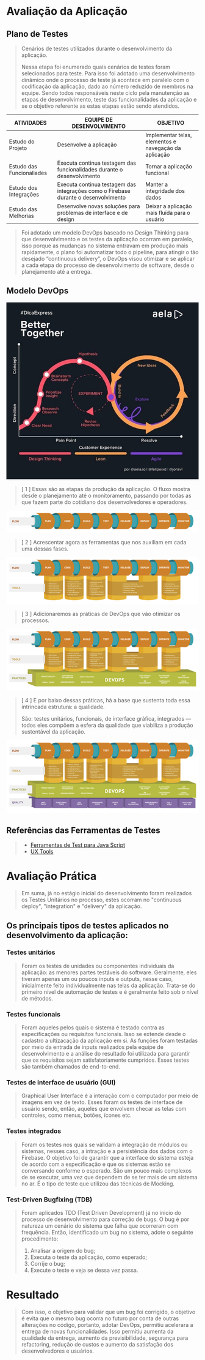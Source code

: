 # Avaliação da Aplicação

## Plano de Testes

> Cenários de testes utilizados durante o desenvolvimento da aplicação.
> 
> Nessa etapa foi enumerado quais cenários de testes foram selecionados para teste. 
> Para isso foi adotado uma desenvolvimento dinâmico onde o processo de teste já acontece em paralelo com o codificação da aplicação, 
> dado ao número reduzido de membros na equipe. Sendo todos responsáveis neste ciclo pela manutenção as etapas de desenvolvimento, teste 
> das funcionalidades da aplicação e se o objetivo referente as estas etapas estão sendo atendidos.
>
|ATIVIDADES  |EQUIPE DE DESENVOLVIMENTO                       |OBJETIVO  |
|------------|------------------------------------------------|----------|
|Estudo do Projeto|Desenvolve a aplicação|Implementar telas, elementos e navegação da aplicação|
|Estudo das Funcionaliades|Executa continua testagem das funcionalidades durante o desenvolvimento|Tornar a aplicação funcional|
|Estudo dos Integrações|Executa continua testagem das integrações como o Firebase durante o desenvolvimento|Manter a integridade dos dados|
|Estudo das Melhorias|Desenvolve novas soluções para problemas de interface e de design|Deixar a aplicação mais fluída para o usuário|

> Foi adotado um modelo DevOps baseado no Design Thinking para que desenvolvimento e os testes da aplicação ocorram em paralelo, isso porque 
> as mudanças no sistema entravam em produção mais rapidamente, o plano foi automatizar todo o pipeline, para atingir o tão desejado “continuous 
> delivery”, o DevOps visou otimizar e se aplicar a cada etapa do processo de desenvolvimento de software, desde o planejamento até a entrega.
> 
## Modelo DevOps
![image](https://github.com/ProfKleberSouza/projeto-pratico-brunosamuelfernandogleydiston/blob/e29c0c27721ffeb95f33aa5947914a14e145454d/docs/img/developer_model.png)
>
> [ 1 ] Essas são as etapas da produção da aplicação. O fluxo mostra desde o planejamento até o monitoramento, passando por todas as que 
> fazem parte do cotidiano dos desenvolvedores e operadores.
>
![image](https://github.com/ProfKleberSouza/projeto-pratico-brunosamuelfernandogleydiston/blob/db9be57cedf5777477cfc9b8f42e3733788bedaa/docs/img/1.png)
>
>[ 2 ] Acrescentar agora as ferramentas que nos auxiliam em cada uma dessas fases.
>
![image](https://github.com/ProfKleberSouza/projeto-pratico-brunosamuelfernandogleydiston/blob/11efb3765efc506a1779f3b6cdc69ee7c3021a0c/docs/img/2.png)
>
>[ 3 ] Adicionaremos as práticas de DevOps que vão otimizar os processos.
>
![image](https://github.com/ProfKleberSouza/projeto-pratico-brunosamuelfernandogleydiston/blob/a82573a4b58dfe4b8bf00ff8357c8cb4f0313a56/docs/img/3.png)
>
>[ 4 ] E por baixo dessas práticas, há a base que sustenta toda essa intrincada estrutura: a qualidade.
>
> São: testes unitários, funcionais, de interface gráfica, integrados — todos eles compõem a esfera da qualidade que viabiliza a produção 
> sustentável da aplicação. 
>
![image](https://github.com/ProfKleberSouza/projeto-pratico-brunosamuelfernandogleydiston/blob/b36559c5354d73901396c4efb3cf312753d8bf5a/docs/img/4.png)
## Referências das Ferramentas de Testes 
> - [Ferramentas de Test para Java Script](https://geekflare.com/javascript-unit-testing/)
> - [UX Tools](https://uxdesign.cc/ux-user-research-and-user-testing-tools-2d339d379dc7)

# Avaliação Prática

> Em suma, já no estágio inicial do desenvolvimento foram realizados os Testes Unitários no processo, estes ocorram no "continuous deploy", 
> "integration" e "delivery" da aplicação.
> 
## Os principais tipos de testes aplicados no desenvolvimento da aplicação:
### Testes unitários
> Foram os testes de unidades ou componentes individuais da aplicação: as menores partes testáveis do software. 
> Geralmente, eles tiveram apenas um ou poucos inputs e outputs, nesse caso, inicialmente feito individualmente nas telas da aplicação. Trata-se 
> do primeiro nível de automação de testes e é geralmente feito sob o nível de métodos.
### Testes funcionais
> Foram aqueles pelos quais o sistema é testado contra as especificações ou requisitos funcionais. Isso se extende desde o cadastro a ultizacação da
> aplicação em si. As funções foram testadas por meio da entrada de inputs realizados pela equipe de desenvolvimento e a análise do resultado foi 
> utilizada para garantir que os requisitos sejam satisfatoriamente cumpridos. Esses testes são também chamados de end-to-end. 
### Testes de interface de usuário (GUI)
> Graphical User Interface é a interação com o computador por meio de imagens em vez de texto. Esses foram os testes de interface de usuário sendo, 
> então, aqueles que envolvem checar as telas com controles, como menus, botões, ícones etc.
### Testes integrados
> Foram os testes nos quais se validam a integração de módulos ou sistemas, nesses caso, a intração e a persistência dos dados com o Firebase. 
> O objetivo foi de garantir que a interface do sistema esteja de acordo com a especificação e que os sistemas estão se conversando conforme o esperado. 
> São um pouco mais complexos de se executar, uma vez que dependem de se ter mais de um sistema no ar. É o tipo de teste que utilizou das técnicas 
> de Mocking.
### Test-Driven Bugfixing (TDB)
> Foram aplicados TDD (Test Driven Development) já no inicio do processo de desenvolvimento para correção de bugs. O bug é por natureza um cenário 
> do sistema que falha que ocorreram com frequência. Então, identificado um bug no sistema, adote o seguinte procedimento:
> 
> 1. Analisar a origem do bug;
> 2. Executa o teste da aplicação, como esperado;
> 3. Corrije o bug;
> 4. Execute o teste e veja se dessa vez passa.
# Resultado 
> Com isso, o objetivo para validar que um bug foi corrigido, o objetivo é evita que o mesmo bug ocorra no futuro por conta de outras alterações 
> no código, portanto, adotar DevOps, permitiu acelerara a entrega de novas funcionalidades. Isso permitiu aumenta da qualidade da entrega, aumento 
> da previsibilidade, segurança para refactoring, redução de custos e aumento da satisfação dos desenvolvedores e usuários. 
